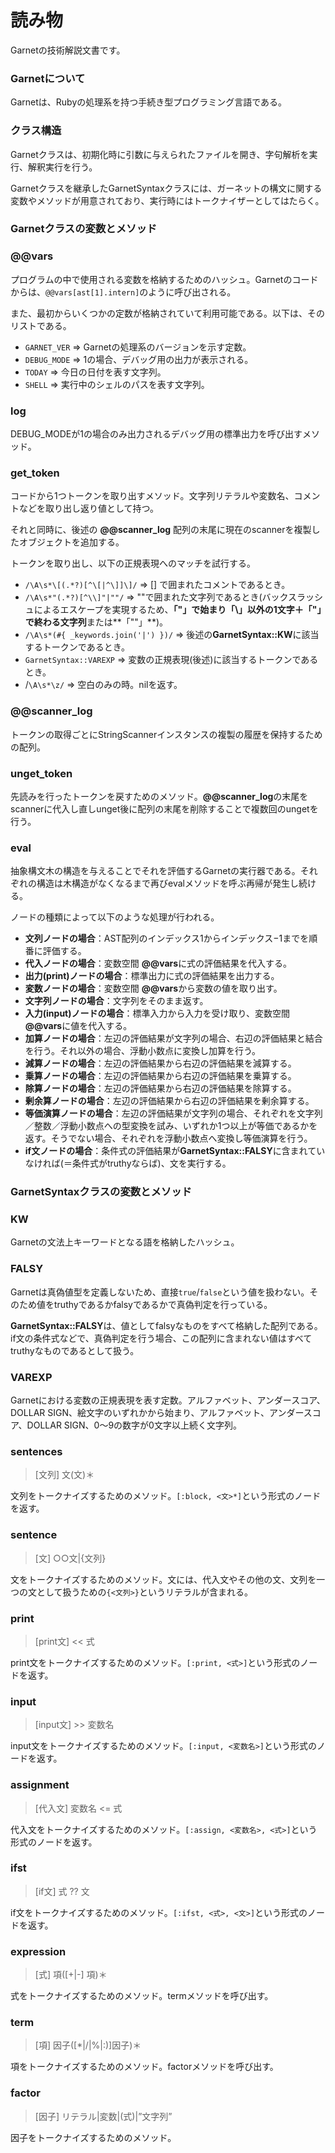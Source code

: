 # 読み物

Garnetの技術解説文書です。

### Garnetについて

Garnetは、Rubyの処理系を持つ手続き型プログラミング言語である。

### クラス構造

Garnetクラスは、初期化時に引数に与えられたファイルを開き、字句解析を実行、解釈実行を行う。

Garnetクラスを継承したGarnetSyntaxクラスには、ガーネットの構文に関する変数やメソッドが用意されており、実行時にはトークナイザーとしてはたらく。

### Garnetクラスの変数とメソッド

### @@vars

プログラムの中で使用される変数を格納するためのハッシュ。Garnetのコードからは、`@@vars[ast[1].intern]`のように呼び出される。

また、最初からいくつかの定数が格納されていて利用可能である。以下は、そのリストである。

- `GARNET_VER` => Garnetの処理系のバージョンを示す定数。
- `DEBUG_MODE` => 1の場合、デバッグ用の出力が表示される。
- `TODAY` => 今日の日付を表す文字列。
- `SHELL` => 実行中のシェルのパスを表す文字列。

### log
DEBUG_MODEが1の場合のみ出力されるデバッグ用の標準出力を呼び出すメソッド。

### get_token

コードから1つトークンを取り出すメソッド。文字列リテラルや変数名、コメントなどを取り出し返り値として持つ。

それと同時に、後述の **@@scanner_log** 配列の末尾に現在のscannerを複製したオブジェクトを追加する。

トークンを取り出し、以下の正規表現へのマッチを試行する。

- `/\A\s*\[(.*?)[^\[|^\]]\]/` => [] で囲まれたコメントであるとき。
- `/\A\s*"(.*?)[^\\]"|""/` => ""で囲まれた文字列であるとき(バックスラッシュによるエスケープを実現するため、**「"」で始まり「\」以外の1文字＋「"」で終わる文字列**または**「""」**)。
- `/\A\s*(#{ _keywords.join('|') })/` => 後述の**GarnetSyntax::KW**に該当するトークンであるとき。
- `GarnetSyntax::VAREXP` => 変数の正規表現(後述)に該当するトークンであるとき。
- /`\A\s*\z/` => 空白のみの時。nilを返す。

### @@scanner_log

トークンの取得ごとにStringScannerインスタンスの複製の履歴を保持するための配列。

### unget_token

先読みを行ったトークンを戻すためのメソッド。**@@scanner_log**の末尾をscannerに代入し直しunget後に配列の末尾を削除することで複数回のungetを行う。

### eval

抽象構文木の構造を与えることでそれを評価するGarnetの実行器である。それぞれの構造は木構造がなくなるまで再びevalメソッドを呼ぶ再帰が発生し続ける。

ノードの種類によって以下のような処理が行われる。

- **文列ノードの場合**：AST配列のインデックス1からインデックス−1までを順番に評価する。
- **代入ノードの場合**：変数空間 **@@vars**に式の評価結果を代入する。
- **出力(print)ノードの場合**：標準出力に式の評価結果を出力する。
- **変数ノードの場合**：変数空間 **@@vars**から変数の値を取り出す。
- **文字列ノードの場合**：文字列をそのまま返す。
- **入力(input)ノードの場合**：標準入力から入力を受け取り、変数空間 **@@vars**に値を代入する。
- **加算ノードの場合**：左辺の評価結果が文字列の場合、右辺の評価結果と結合を行う。それ以外の場合、浮動小数点に変換し加算を行う。
- **減算ノードの場合**：左辺の評価結果から右辺の評価結果を減算する。
- **乗算ノードの場合**：左辺の評価結果から右辺の評価結果を乗算する。
- **除算ノードの場合**：左辺の評価結果から右辺の評価結果を除算する。
- **剰余算ノードの場合**：左辺の評価結果から右辺の評価結果を剰余算する。
- **等価演算ノードの場合**：左辺の評価結果が文字列の場合、それぞれを文字列／整数／浮動小数点への型変換を試み、いずれか1つ以上が等価であるかを返す。そうでない場合、それぞれを浮動小数点へ変換し等価演算を行う。
- **if文ノードの場合**：条件式の評価結果が**GarnetSyntax::FALSY**に含まれていなければ(＝条件式がtruthyならば)、文を実行する。

### GarnetSyntaxクラスの変数とメソッド

### KW

Garnetの文法上キーワードとなる語を格納したハッシュ。

### FALSY

Garnetは真偽値型を定義しないため、直接`true`/`false`という値を扱わない。そのため値をtruthyであるかfalsyであるかで真偽判定を行っている。

**GarnetSyntax::FALSY**は、値としてfalsyなものをすべて格納した配列である。if文の条件式などで、真偽判定を行う場合、この配列に含まれない値はすべてtruthyなものであるとして扱う。

### VAREXP

Garnetにおける変数の正規表現を表す定数。アルファベット、アンダースコア、DOLLAR SIGN、絵文字のいずれかから始まり、アルファベット、アンダースコア、DOLLAR SIGN、0〜9の数字が0文字以上続く文字列。

### sentences

> [文列] 文(文)＊

文列をトークナイズするためのメソッド。`[:block, <文>*]`という形式のノードを返す。

### sentence

> [文] ○○文|{文列}

文をトークナイズするためのメソッド。文には、代入文やその他の文、文列を一つの文として扱うための`{<文列>}`というリテラルが含まれる。

### print

> [print文] << 式

print文をトークナイズするためのメソッド。`[:print, <式>]`という形式のノードを返す。

### input

> [input文] >> 変数名

input文をトークナイズするためのメソッド。`[:input, <変数名>]`という形式のノードを返す。

### assignment

> [代入文] 変数名 <= 式

代入文をトークナイズするためのメソッド。`[:assign, <変数名>, <式>]`という形式のノードを返す。

### ifst

> [if文] 式 ?? 文

if文をトークナイズするためのメソッド。`[:ifst, <式>, <文>]`という形式のノードを返す。

### expression

> [式] 項([+|-] 項)＊

式をトークナイズするためのメソッド。termメソッドを呼び出す。

### term

> [項] 因子([*|/|%|:)]因子)＊

項をトークナイズするためのメソッド。factorメソッドを呼び出す。

### factor

> [因子] リテラル|変数|(式)|”文字列”

因子をトークナイズするためのメソッド。

